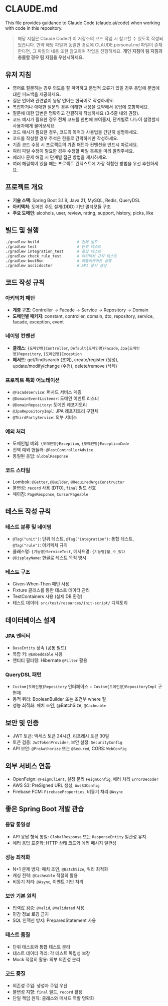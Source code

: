 # CLAUDE.md

This file provides guidance to Claude Code (claude.ai/code) when working with code in this repository.

> 해당 지침은 Claude Code가 이 저장소의 코드 작업 시 참고할 수 있도록 작성되었습니다.
> 만약 해당 파일과 동일한 경로에 CLAUDE.personal.md 파일이 존재한다면, 그 파일의 내용 또한 참고하여 작업을 진행하세요.
> **개인 지침이 팀 지침과 충돌할 경우 팀 지침을 우선시하세요.**

## 유저 지침

- 영어로 질문하는 경우 의도를 잘 파악하고 문법적 오류가 있을 경우 응답에 문법에 대한 피드백을 제공하세요.
- 질문 언어와 관련없이 응답 언어는 한국어로 작성하세요.
- 복잡하거나 애매한 질문의 경우 이해한 내용을 요약해서 응답에 포함하세요.
- 질문에 대한 답변은 명확하고 간결하게 작성하세요 (3-5줄 내외 권장).
- 코드 예시가 필요한 경우 전체 코드를 한번에 보여줄지, 단계별로 나누어 설명할지 사용자에게 물어보세요.
- 코드 예시가 필요한 경우, 코드의 목적과 사용법을 간단히 설명하세요.
- 코드를 작성할 경우 주석은 한줄로 간략하게만 작성하세요.
- 기존 코드 수정 시 프로젝트의 기존 패턴과 컨벤션을 반드시 따르세요.
- 여러 파일 수정이 필요한 경우 수정할 파일 목록을 미리 알려주세요.
- 에러나 문제 해결 시 단계별 접근 방법을 제시하세요.
- 여러 해결책이 있을 때는 프로젝트 컨텍스트에 가장 적합한 방법을 우선 추천하세요.

## 프로젝트 개요

- **기술 스택**: Spring Boot 3.1.9, Java 21, MySQL, Redis, QueryDSL
- **아키텍처**: 도메인 주도 설계(DDD) 기반 멀티모듈 구조
- **주요 도메인**: alcohols, user, review, rating, support, history, picks, like

## 빌드 및 실행

```bash
./gradlew build                 # 전체 빌드
./gradlew test                  # 단위 테스트
./gradlew integration_test      # 통합 테스트
./gradlew check_rule_test       # 아키텍처 규칙 테스트
./gradlew bootRun               # 애플리케이션 실행
./gradlew asciidoctor           # API 문서 생성
```

## 코드 작성 규칙

### 아키텍처 패턴

- **계층 구조**: Controller → Facade → Service → Repository → Domain
- **도메인별 패키지**: constant, controller, domain, dto, repository, service, facade, exception, event

### 네이밍 컨벤션

- **클래스**: `{도메인명}Controller`, `Default{도메인명}Facade`, `Jpa{도메인명}Repository`, `{도메인명}Exception`
- **메서드**: get/find/search (조회), create/register (생성), update/modify/change (수정), delete/remove (삭제)

### 프로젝트 특화 어노테이션

- `@FacadeService`: 퍼사드 서비스 계층
- `@DomainEventListener`: 도메인 이벤트 리스너
- `@DomainRepository`: 도메인 레포지토리
- `@JpaRepositoryImpl`: JPA 레포지토리 구현체
- `@ThirdPartyService`: 외부 서비스

### 예외 처리

- 도메인별 예외: `{도메인명}Exception`, `{도메인명}ExceptionCode`
- 전역 예외 핸들러: `@RestControllerAdvice`
- 통일된 응답: `GlobalResponse`

### 코드 스타일

- Lombok: `@Getter`, `@Builder`, `@RequiredArgsConstructor`
- 불변성: `record` 사용 (DTO), `final` 필드 선호
- 페이징: `PageResponse`, `CursorPageable`

## 테스트 작성 규칙

### 테스트 분류 및 네이밍

- `@Tag("unit")`: 단위 테스트, `@Tag("integration")`: 통합 테스트, `@Tag("rule")`: 아키텍처 규칙
- 클래스명: `{기능명}ServiceTest`, 메서드명: `{기능명}할_수_있다`
- `@DisplayName`: 한글로 테스트 목적 명시

### 테스트 구조

- Given-When-Then 패턴 사용
- Fixture 클래스를 통한 테스트 데이터 관리
- TestContainers 사용 (실제 DB 환경)
- 테스트 데이터: `src/test/resources/init-script/` 디렉토리

## 데이터베이스 설계

### JPA 엔티티

- `BaseEntity` 상속 (공통 필드)
- 복합 키: `@Embeddable` 사용
- 엔티티 필터링: Hibernate `@Filter` 활용

### QueryDSL 패턴

- `Custom{도메인명}Repository` 인터페이스 + `Custom{도메인명}RepositoryImpl` 구현체
- 동적 쿼리: BooleanBuilder 또는 조건부 where 절
- 성능 최적화: 페치 조인, @BatchSize, `@Cacheable`

## 보안 및 인증

- JWT 토큰: 액세스 토큰 24시간, 리프레시 토큰 30일
- 토큰 검증: `JwtTokenProvider`, 보안 설정: `SecurityConfig`
- API 보안: `@PreAuthorize` 또는 `@Secured`, CORS: `WebConfig`

## 외부 서비스 연동

- OpenFeign: `@FeignClient`, 설정 분리 `FeignConfig`, 에러 처리 `ErrorDecoder`
- AWS S3: PreSigned URL 생성, `AwsS3Config`
- Firebase FCM: `FirebaseProperties`, 비동기 처리 `@Async`

## 좋은 Spring Boot 개발 관습

### 응답 통일성

- API 응답 형식 통일: `GlobalResponse` 또는 `ResponseEntity` 일관성 유지
- 에러 응답 표준화: HTTP 상태 코드와 에러 메시지 일관성

### 성능 최적화

- N+1 문제 방지: 페치 조인, `@BatchSize`, 쿼리 최적화
- 캐싱 전략: `@Cacheable` 적절히 활용
- 비동기 처리: `@Async`, 이벤트 기반 처리

### 보안 기본 원칙

- 입력값 검증: `@Valid`, `@Validated` 사용
- 민감 정보 로깅 금지
- SQL 인젝션 방지: PreparedStatement 사용

### 테스트 품질

- 단위 테스트와 통합 테스트 분리
- 테스트 데이터 격리: 각 테스트 독립성 보장
- Mock 적절히 활용: 외부 의존성 분리

### 코드 품질

- 의존성 주입: 생성자 주입 우선
- 불변성 지향: `final` 필드, `record` 활용
- 단일 책임 원칙: 클래스와 메서드 역할 명확화
